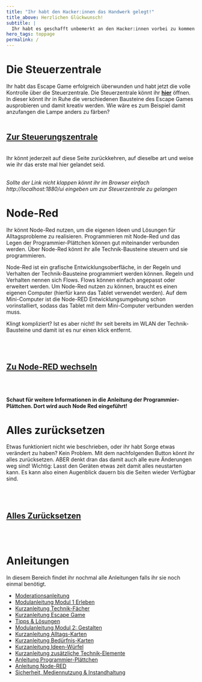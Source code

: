 ```yaml
---
title: "Ihr habt den Hacker:innen das Handwerk gelegt!"
title_above: Herzlichen Glückwunsch!
subtitle: |
  Ihr habt es geschafft unbemerkt an den Hacker:innen vorbei zu kommen und konntet die ganze Stadt retten! Als Belohnung könnt ihr euch jetzt in aller Ruhe in der Steuerungszentrale umsehen, ausprobieren und selbst kreativ werden! Mehr Infos findet ihr weiter unten.
hero_tags: toppage
permalink: /
---
```


<!--
# Übersicht

<div class="button-row">
<a href="http://localhost:1880/ui" class="button is-rounded is-dark">
  <span>Steuerungszentrale</span>
</a>
<a href="#was-kommt-als-nchstes" class="button is-rounded is-dark">
  <span>Die Steuerzentrale</span>
</a>
<a href="#anleitungen" class="button is-rounded is-dark">
  <span>Anleitungen</span>
</a>
</div>
-->

# Die Steuerzentrale

Ihr habt das Escape Game erfolgreich überwunden und habt jetzt die volle Kontrolle über die Steuerzentrale. Die Steuerzentrale könnt ihr **[hier](http://localhost:1880/ui)** öffnen. In dieser könnt ihr in Ruhe die verschiedenen Bausteine des Escape Games ausprobieren und damit kreativ werden. Wie wäre es zum Beispiel damit anzufangen die Lampe anders zu färben?
<br>
<br>

<div class="center">
  <a href="/ui" class="button is-rounded is-dark node-red-hyperlink">
  <span><h2><bf>Zur Steuerungszentrale</bf></h2></span>
  </a>
</div>
<br>
Ihr könnt jederzeit auf diese Seite zurückkehren, auf dieselbe art und weise wie ihr das erste mal hier gelandet seid.
<br>
<br>

_Sollte der Link nicht klappen könnt ihr im Browser einfach http://localhost:1880/ui eingeben um zur Steuerzentrale zu gelangen_

# Node-Red

Ihr könnt Node-Red nutzen, um die eigenen Ideen und Lösungen für Alltagsprobleme zu realisieren. Programmieren mit Node-Red und das Legen der Programmier-Plättchen können gut miteinander verbunden werden. Über Node-Red könnt ihr alle Technik-Bausteine steuern und sie programmieren.

Node-Red ist ein grafische Entwicklungsoberfläche, in der Regeln und Verhalten der Technik-Bausteine programmiert werden können. Regeln und Verhalten nennen sich Flows. Flows können einfach angepasst oder erweitert werden. Um Node-Red nutzen zu können, braucht es einen eigenen Computer (hierfür kann das Tablet verwendet werden). Auf dem Mini-Computer ist die Node-RED Entwicklungsumgebung schon vorinstalliert, sodass das Tablet mit dem Mini-Computer verbunden werden muss.

Klingt kompliziert? Ist es aber nicht! Ihr seit bereits im WLAN der Technik-Bausteine und damit ist es nur einen klick entfernt.

<br>
<br>
<div class="center">
<a href="/#flow" class="button is-rounded is-dark node-red-hyperlink">
<span><h2><bf>Zu Node-RED wechseln</bf></h2></span>
</a>
</div>
<br>
<br>

**Schaut für weitere Informationen in die Anleitung der Programmier-Plättchen. Dort wird auch Node Red eingeführt!**

# Alles zurücksetzen

Etwas funktioniert nicht wie beschrieben, oder ihr habt Sorge etwas verändert zu haben? Kein Problem. Mit dem nachfolgenden Button könnt ihr alles zurücksetzen. ABER denkt dran das damit auch alle eure Änderungen weg sind!
Wichtig: Lasst den Geräten etwas zeit damit alles neustarten kann. Es kann also einen Augenblick dauern bis die Seiten wieder Verfügbar sind.

<br>
<br>
<div class="center">
<a href="/restore" class="button is-rounded is-dark node-red-hyperlink">
<span><h2><bf>Alles Zurücksetzen</bf></h2></span>
</a>
</div>
<br>
<br>

# Anleitungen

In diesem Bereich findet ihr nochmal alle Anleitungen falls ihr sie noch einmal benötigt.

- [Moderationsanleitung](/404)
- [Modulanleitung Modul 1 Erleben](/404)
- [Kurzanleitung Technik-Fächer](/404)
- [Kurzanleitung Escape Game](/404)
- [Tipps & Lösungen](/404)
- [Modulanleitung Modul 2: Gestalten](/404)
- [Kurzanleitung Alltags-Karten](/404)
- [Kurzanleitung Bedürfnis-Karten](/404)
- [Kurzanleitung Ideen-Würfel](/404)
- [Kurzanleitung zusätzliche Technik-Elemente](/404)
- [Anleitung Programmier-Plättchen](/404)
- [Anleitung Node-RED](/404)
- [Sicherheit, Mediennutzung & Instandhaltung](/404)
